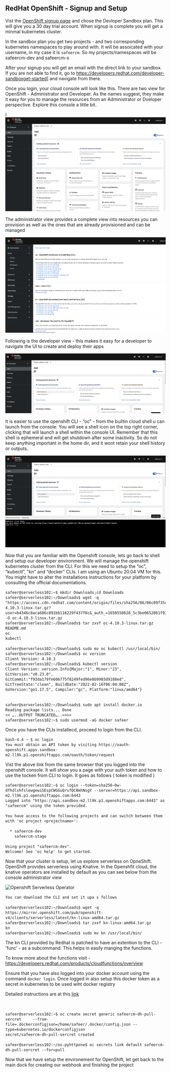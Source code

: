 ## RedHat OpenShift - Signup and Setup

Vist the [OpenShift signup page](https://www.redhat.com/en/technologies/cloud-computing/openshift/try-it) and chose the Devloper Sandbox plan.  This will give you a 30 day trial account.  When signup is complete you will get a minmal kubernetes cluster.

In the sandbox plan you get two projects - and two corresponding kubernetes namespaces to play around with.  It will be assoicated with your username, in my case it is `safeercm`.  So my projects/namespaces will be safeercm-dev and safeercm-s

After your signup you will get an email with the direct link to your sandbox.  If you are not able to find it, go to https://developers.redhat.com/developer-sandboxget-started] and navigate from there.

Once you login, your cloud console will look like this.  There are two view for OpenShift - Administrator and Developer.  As the names suggest, they make it easy for you to manage the resources from an Administrator or Dveloper perspective.  Explore this console a little bit.

I![Openshift default view](images/openshift-console-default-view.png)

The administrator view provides a complete view into resources you can provision as well as the ones that are already provisioned and can be managed

![Openshift Administrator view](images/openshift-administrator-view.png)

Following is the developer view - this makes it easy for a developer to navigate the UI to create and deploy their apps

![Ooenshift Developerview](images/openshift-developer-view.png)

It is easier to use the openshift CLI - “oc” - from the builtin cloud shell u can launch from the console.  You will see a shell icon on the top right corner, clicking that will launch a shell within the console UI.  Remember that this shell is ephemeral and will get shutdown after some inactivity.  So do not keep anything important in the home dir, and it wont retain your shell history or outputs.

![Oppenshift cloud shell](images/openshift-cloud-shell.png)

Now that you are familiar with the Openshift console, lets go back to shell and setup our developer environment.  We will manage the openshift kubernetes cluster from the CLI. For this we need to setup the “oc”, “kubectl”, "kn" and “docker” CLIs.  I am using an Ubuntu 20.04 VM for this.  You might have to alter the installations instructions for your platform by consulting the official documentations.

```
safeer@serverless102:~$ mkdir Downloads;cd Downloads
safeer@serverless102:~/Downloads$ wget -q "https://access.cdn.redhat.com/content/origin/files/sha256/06/06c09f35cd4f255188822b3e176e85e36bccce9f7c3edad239c0b6df5d067f51/oc-4.10.3-linux.tar.gz?user=b4346c8aca686c891bb116229f437f8c&_auth_=1650558628_5c3be06520b1f937271602b1114495d3" -O oc-4.10.3-linux.tar.gz
safeer@serverless102:~/Downloads$ tar zxvf oc-4.10.3-linux.tar.gz
README.md
oc
kubectl

safeer@serverless102:~/Downloads$ sudo mv oc kubectl /usr/local/bin/
safeer@serverless102:~/Downloads$ oc version
Client Version: 4.10.3
safeer@serverless102:~/Downloads$ kubectl version
Client Version: version.Info{Major:"1", Minor:"23", GitVersion:"v0.23.0", GitCommit:"f93da179fe606775f8249fed96e0b9903d9188ed", GitTreeState:"clean", BuildDate:"2022-02-16T06:04:08Z", GoVersion:"go1.17.5", Compiler:"gc", Platform:"linux/amd64"}


safeer@serverless102:~/Downloads$ sudo apt install docker.io
Reading package lists... Done
<< …..OUTPUT TRUNCATED…..>>>>
safeer@serverless102:~$ sudo usermod -aG docker safeer
````

Once you have the CLIs installecd, proceed to login from the CLI.  

```
bash-4.4 ~ $ oc login
You must obtain an API token by visiting https://oauth-openshift.apps.sandbox-m2.ll9k.p1.openshiftapps.com/oauth/token/request
```

Vist the above link from the same browser that you logged into the openshift console.  It will show you a page with your auth token and how to use the tocken from CLI to login.  It goes as follows ( token is modified )

```
safeer@serverless102:~$ oc login --token=sha256~Ow-dfhdlshfslewgewiSEspCWGGuQrsfQC0mhNsgY --server=https://api.sandbox-m2.ll9k.p1.openshiftapps.com:6443
Logged into "https://api.sandbox-m2.ll9k.p1.openshiftapps.com:6443" as "safeercm" using the token provided.

You have access to the following projects and can switch between them with 'oc project <projectname>':

  * safeercm-dev
    safeercm-stage

Using project "safeercm-dev".
Welcome! See 'oc help' to get started.

```
Now that your cluster is setup, let us explore serverless on OpneShift.  OpenShift provides serverless using Knative.  In the Openshfit cloud, the knative operators are installed by default as you can see below from the console administrator view

![Openshift Serverless Operator](images/openshift-serverless-operator.png)

```
You can download the CLI and set it upa s follows

safeer@serverless102:~/Downloads$ wget -q https://mirror.openshift.com/pub/openshift-v4/clients/serverless/latest/kn-linux-amd64.tar.gz
safeer@serverless102:~/Downloads$ tar zxvf kn-linux-amd64.tar.gz
kn
safeer@serverless102:~/Downloads$ sudo mv kn /usr/local/bin/

````

The kn CLI provided by Redhat is patched to have an extention to the CLI - 'func' - as a subcommand.  This helps in easily manging the functions.

To know more about the functions visit - https://developers.redhat.com/products/cloudfunctions/overview

Ensure that you have also logged into your docker account using the command `docker login`.  Once logged in also setup this docker token as a secret in kubernetes to be used wiht docker registry

Detailed instructions are at this [link](https://docs.openshift.com/container-platform/4.10/openshift_images/managing_images/using-image-pull-secrets.html)
```


safeer@serverless102:~$ oc create secret generic safeercm-dh-pull-sercret     --from-file=.dockerconfigjson=/home/safeer/.docker/config.json --type=kubernetes.io/dockerconfigjson
secret/safeercm-dh-pull-sercret created

safeer@serverless102:~/os-pyhttpone$ oc secrets link default safeercm-dh-pull-sercret --for=pull

```

Now that we have setup the environement for OpenShift, let get back to the main dock for creating our webhook and finishing the project





